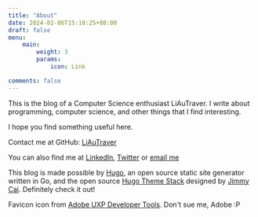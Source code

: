 ```yaml
---
title: "About"
date: 2024-02-06T15:10:25+08:00
draft: false
menu:
    main:
        weight: 3
        params: 
            icon: Link

comments: false
---
```


This is the blog of a Computer Science enthusiast LiAuTraver. I write about programming, computer science, and other things that I find interesting. 

I hope you find something useful here.

Contact me at GitHub: [LiAuTraver](https://github.com/LiAuTraver)

You can also find me at [LinkedIn](https://www.linkedin.com/in/liau-traver-292698297/),
[Twitter](https://twitter.com/0xLiAuTraver)
or [email me](mailto:LiAuTraver@Gmail.com)

This blog is made possible by [Hugo](https://gohugo.io/), an open source static site generator written in Go, and the open source [Hugo Theme Stack](https://github.com/CaiJimmy/hugo-theme-stack) designed by [Jimmy Cai](https://jimmycai.com/). Definitely check it out!

Favicon icon from [Adobe UXP Developer Tools](https://developer.adobe.com/photoshop/uxp/2022/guides/devtool/). Don't sue me, Adobe :P